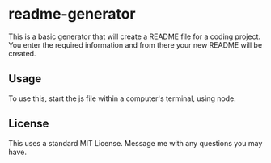 # readme-generator

This is a basic generator that will create a README file for a coding project. You enter the required information and from there your new README will be created. 

## Usage 

To use this, start the js file within a computer's terminal, using node. 

## License

This uses a standard MIT License. Message me with any questions you may have. 